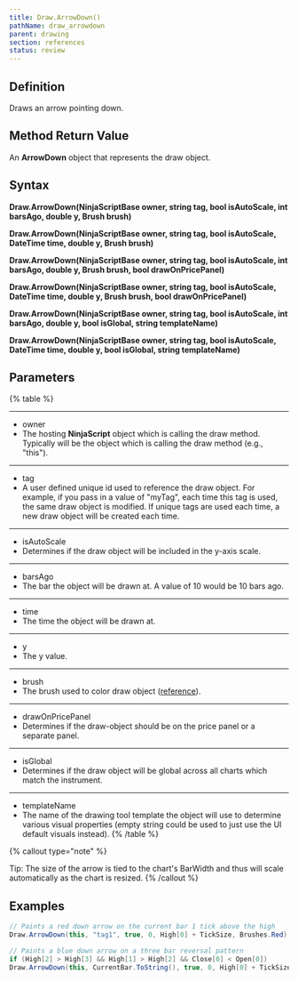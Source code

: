 ```yaml
---
title: Draw.ArrowDown()
pathName: draw_arrowdown
parent: drawing
section: references
status: review
---
```


## Definition

Draws an arrow pointing down.

## Method Return Value

An **ArrowDown** object that represents the draw object.

## Syntax

**Draw.ArrowDown(NinjaScriptBase owner, string tag, bool isAutoScale, int barsAgo, double y, Brush brush)**  

**Draw.ArrowDown(NinjaScriptBase owner, string tag, bool isAutoScale, DateTime time, double y, Brush brush)**  

**Draw.ArrowDown(NinjaScriptBase owner, string tag, bool isAutoScale, int barsAgo, double y, Brush brush, bool drawOnPricePanel)**  

**Draw.ArrowDown(NinjaScriptBase owner, string tag, bool isAutoScale, DateTime time, double y, Brush brush, bool drawOnPricePanel)**  

**Draw.ArrowDown(NinjaScriptBase owner, string tag, bool isAutoScale, int barsAgo, double y, bool isGlobal, string templateName)**  

**Draw.ArrowDown(NinjaScriptBase owner, string tag, bool isAutoScale, DateTime time, double y, bool isGlobal, string templateName)**

## Parameters

{% table %}

---

* owner
* The hosting **NinjaScript** object which is calling the draw method. Typically will be the object which is calling the draw method (e.g., "this").

---

* tag
* A user defined unique id used to reference the draw object. For example, if you pass in a value of "myTag", each time this tag is used, the same draw object is modified. If unique tags are used each time, a new draw object will be created each time.

---

* isAutoScale
* Determines if the draw object will be included in the y-axis scale.

---

* barsAgo
* The bar the object will be drawn at. A value of 10 would be 10 bars ago.

---

* time
* The time the object will be drawn at.

---

* y
* The y value.

---

* brush
* The brush used to color draw object ([reference](brushes)).

---

* drawOnPricePanel
* Determines if the draw-object should be on the price panel or a separate panel.

---

* isGlobal
* Determines if the draw object will be global across all charts which match the instrument.

---

* templateName
* The name of the drawing tool template the object will use to determine various visual properties (empty string could be used to just use the UI default visuals instead).
{% /table %}

{% callout type="note" %}

Tip: The size of the arrow is tied to the chart's BarWidth and thus will scale automatically as the chart is resized.
{% /callout %}

## Examples

```csharp
// Paints a red down arrow on the current bar 1 tick above the high
Draw.ArrowDown(this, "tag1", true, 0, High[0] + TickSize, Brushes.Red);

// Paints a blue down arrow on a three bar reversal pattern
if (High[2] > High[3] && High[1] > High[2] && Close[0] < Open[0])
Draw.ArrowDown(this, CurrentBar.ToString(), true, 0, High[0] + TickSize, Brushes.Blue);
```
